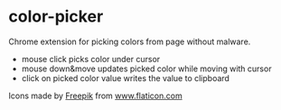 # color-picker

Chrome extension for picking colors from page without malware.

- mouse click picks color under cursor
- mouse down&move updates picked color while moving with cursor
- click on picked color value writes the value to clipboard

<div>Icons made by <a href="https://www.freepik.com" title="Freepik">Freepik</a> from <a href="https://www.flaticon.com/" title="Flaticon">www.flaticon.com</a></div>
